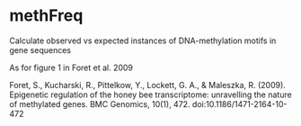 methFreq
========

Calculate observed vs expected instances of DNA-methylation motifs in gene sequences

As for figure 1 in Foret et al. 2009

Foret, S., Kucharski, R., Pittelkow, Y., Lockett, G. A., & Maleszka, R. (2009). Epigenetic regulation of the honey bee transcriptome: unravelling the nature of methylated genes. BMC Genomics, 10(1), 472. doi:10.1186/1471-2164-10-472